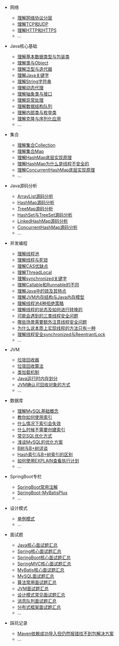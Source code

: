 * 网络
  * [理解网络协议分层](docs/计算机网络/网络协议分层.md)
  * [理解TCP和UDP](docs/计算机网络/理解TCP和UDP.md)
  * [理解HTTP和HTTPS](docs/计算机网络/理解HTTP与HTTPS.md)
  * ...

* Java核心基础
  * [理解基本数据类型与包装类](docs/Java万岁/Java-基础不牢地动山摇/理解基本数据类型与包装类.md)
  * [理解类与Object](docs/Java万岁/Java-基础不牢地动山摇/理解类与Object.md)
  * [理解泛型与迭代器](docs/Java万岁/Java-基础不牢地动山摇/理解泛型与迭代器.md)
  * [理解Java关键字](docs/Java万岁/Java-基础不牢地动山摇/理解Java关键字.md)
  * [理解String字符串](docs/Java万岁/Java-基础不牢地动山摇/理解String字符串.md)
  * [理解动态代理](docs/Java万岁/Java-基础不牢地动山摇/理解动态代理.md)
  * [理解抽象类与接口](docs/Java万岁/Java-基础不牢地动山摇/理解抽象类与接口.md)
  * [理解异常处理](docs/Java万岁/Java-基础不牢地动山摇/理解异常处理.md)
  * [理解数据结构队列](docs/Java万岁/Java-基础不牢地动山摇/理解数据结构队列.md)
  * [理解内部类与枚举类](docs/Java万岁/Java-基础不牢地动山摇/理解各种内部类和枚举类.md)
  * [理解克隆与序列化应用](docs/Java万岁/Java-基础不牢地动山摇/理解克隆与序列化应用.md)
  * ...
 
* 集合
  * [理解集合Collection](docs/Java万岁/Java-基础不牢地动山摇/理解集合Collection.md)
  * [理解集合Map](docs/Java万岁/Java-基础不牢地动山摇/理解集合Map.md)
  * [理解HashMap底层实现原理](docs/Java万岁/Java-基础不牢地动山摇/理解HashMap底层实现原理.md)
  * [理解HashMap为什么是线程不安全的](docs/Java万岁/Java-基础不牢地动山摇/理解HashMap为什么是线程不安全的.md)
  * [理解ConcurrentHashMap底层实现原理](docs/Java万岁/Java-基础不牢地动山摇/理解ConcurrentHashMap底层实现原理.md)
  * ...
  
* Java源码分析
  * [ArrayList源码分析](docs/Java源码分析/ArrayList源码分析.md)
  * [HashMap源码分析](docs/Java源码分析/HashMap源码分析.md)
  * [TreeMap源码分析](docs/Java源码分析/TreeMap源码分析.md)
  * [HashSet与TreeSet源码分析](docs/Java源码分析/HashSet与TreeSet源码分析.md)
  * [LinkedHashMap源码分析](docs/Java源码分析/LinkedHashMap源码分析.md)
  * [ConcurrentHashMap源码分析](docs/Java源码分析/ConcurrentHashMap源码分析.md)
  * ... 
  
* 并发编程
  * [理解线程池](docs/并发编程/理解线程池.md)
  * [理解线程与死锁](docs/并发编程/理解线程与死锁.md)
  * [理解CAS优缺点](docs/并发编程/理解CAS优缺点.md)
  * [理解ThreadLocal](docs/并发编程/理解ThreadLocal.md)
  * [理解synchronized关键字](docs/并发编程/理解synchronized关键字.md)
  * [理解Callable和Runnable的不同](docs/并发编程/理解Callable和Runnable的不同.md)
  * [理解Java中的锁及其特点](docs/并发编程/理解Java中的锁及其特点.md)
  * [理解JVM内存结构与Java内存模型](docs/并发编程/理解JVM内存结构与Java内存模型.md)
  * [理解线程池4种拒绝策略](docs/并发编程/理解线程池4种拒绝策略.md)
  * [理解线程的状态及如何进行转换的](docs/并发编程/理解线程的状态及如何进行转换的.md)
  * [可能会遇到的三类线程安全问题](docs/并发编程/可能会遇到的三类线程安全问题.md)
  * [哪些场景需要额外注意线程安全问题](docs/并发编程/哪些场景需要额外注意线程安全问题.md)
  * [为什么说本质上实现线程的方法只有一种](docs/并发编程/为什么说本质上实现线程的方法只有一种.md)
  * [理解线程安全synchronized与ReentrantLock](docs/并发编程/理解线程安全synchronized与ReentrantLock.md)
  * ...
  
* JVM
  * [垃圾回收器](docs/JVM/垃圾回收器.md)
  * [垃圾回收算法](docs/JVM/垃圾回收算法.md)
  * [类加载机制](docs/JVM/类加载机制.md)
  * [Java运行时内存划分](docs/JVM/Java运行时内存划分.md)
  * [JVM确认可回收对象的方式](docs/JVM/JVM确认可回收对象的方式.md)
  * ...

* 数据库
  * [理解MySQL基础概念](docs/MySQL/MySQL基础概念.md)
  * [教你如何使用索引](docs/MySQL/如何使用索引.md)
  * [什么情况下索引会失效](docs/MySQL/什么情况下索引失效.md)
  * [什么时候不需要创建索引](docs/MySQL/什么时候不需要创建索引.md)
  * [常见SQL优化方式](docs/MySQL/常见SQL优化方式.md)  
  * [浅谈MySQL的优化方案](docs/MySQL/浅谈MySQL的优化方案.md)  
  * [B树与B+树详谈](docs/MySQL/B树与B+树详谈.md)
  * [Hash索引与B+树索引的区别](docs/MySQL/Hash索引与B+树索引的区别.md)
  * [如何使用EXPLAIN查看执行计划](docs/MySQL/如何使用EXPLAIN查看执行计划.md) 
  * ...

* SpringBoot专栏
   * [SpringBoot常用注解](docs/SpringBoot/SpringBoot的常用注解.md)
   * [SpringBoot-MyBatisPlus](docs/SpringBoot/基于SpringBoot集成Mybatis-Plus实现代码生成器.md)
   * ...

* 设计模式
   * [单例模式](docs/设计模式/单例模式.md)
   * ...

* 面试题
  * [Java核心面试题汇总](docs/面试题/Java核心面试题汇总.md)
  * [Spring核心面试题汇总](docs/面试题/Spring面试题汇总.md)
  * [SpringBoot核心面试题汇总](docs/面试题/SpringBoot面试题汇总.md)
  * [SpringMVC核心面试题汇总](docs/面试题/SpringMVC面试题汇总.md)
  * [MyBatis核心面试题汇总](docs/面试题/MyBatis面试题汇总.md)
  * [MySQL面试题汇总](docs/面试题/MySQL面试题汇总.md)
  * [算法常用面试题汇总](docs/面试题/算法常用面试题汇总.md)
  * [JVM面试题汇总](docs/面试题/JVM面试题汇总.md)
  * [设计模式常见面试题汇总](docs/面试题/设计模式常见面试题汇总.md)
  * [消息队列面试题汇总](docs/面试题/消息队列面试题汇总.md)
  * [分布式框架面试题汇总](docs/面试题/分布式框架面试题合集.md)
  * ...
  
* 踩坑记录
  * [Maven依赖成功导入但仍然报错找不到包解决方案](docs/踩坑记录/IDEAMaven依赖成功导入但仍然报错找不到包解决方案.md)
  * ...

